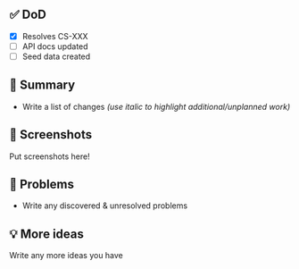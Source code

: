 ## ✅ DoD

- [x] Resolves CS-XXX
- [ ] API docs updated
- [ ] Seed data created

## 📝 Summary

- Write a list of changes _(use italic to highlight additional/unplanned work)_

## 📸 Screenshots

Put screenshots here!

## 🛑 Problems

- Write any discovered & unresolved problems

## 💡 More ideas

Write any more ideas you have
